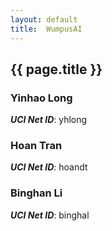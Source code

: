 ```yaml
---
layout: default
title:  WumpusAI
---
```


## {{ page.title }}



### Yinhao Long
***UCI Net ID***: yhlong

### Hoan Tran
***UCI Net ID***: hoandt

### Binghan Li
***UCI Net ID***: binghal
